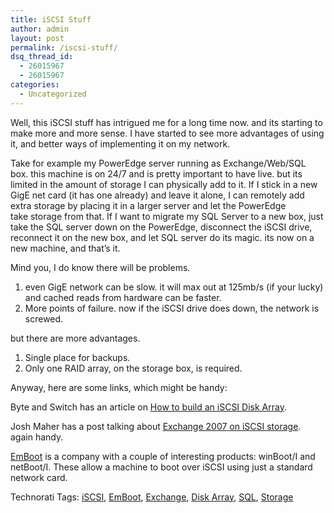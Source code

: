 ```yaml
---
title: iSCSI Stuff
author: admin
layout: post
permalink: /iscsi-stuff/
dsq_thread_id:
  - 26015967
  - 26015967
categories:
  - Uncategorized
---
```

Well, this iSCSI stuff has intrigued me for a long time now. and its starting to make more and more sense. I have started to see more advantages of using it, and better ways of implementing it on my network. 

Take for example my PowerEdge server running as Exchange/Web/SQL box. this machine is on 24/7 and is pretty important to have live. but its limited in the amount of storage I can physically add to it. If I stick in a new GigE net card (it has one already) and leave it alone, I can remotely add extra storage by placing it in a larger server and let the PowerEdge take&nbsp;storage from that. If I want to migrate my SQL Server to a new box, just take the SQL server down on the PowerEdge, disconnect the iSCSI drive, reconnect it on the new box, and let SQL server do its magic. its now on a new machine, and that&#8217;s it. 

Mind you, I do know there will be problems. 

  1. even GigE network can be slow. it will max out at 125mb/s (if your lucky) and cached reads from hardware can be faster.&nbsp;
  2. More points of failure. now if the iSCSI drive does down, the network is screwed.

but there are more advantages.

  1. Single place for backups.
  2. Only one RAID array, on the storage box, is required.

Anyway, here are some links, which might be handy:

Byte and Switch has an article on [How to build an iSCSI Disk Array][1]. 

Josh Maher has a post talking about [Exchange 2007 on iSCSI storage][2]. again handy.

[EmBoot][3] is a company with a couple of interesting products: winBoot/I and netBoot/I. These allow a machine to boot over iSCSI using just a standard network card. 

<div class="wlWriterSmartContent" id="0767317B-992E-4b12-91E0-4F059A8CECA8:3f4a3840-6571-46fb-b58b-da2921de0da9" style="padding-right:0px;display:inline;padding-left:0px;padding-bottom:0px;margin:0px;padding-top:0px;">
  Technorati Tags: <a href="http://technorati.com/tags/iSCSI" rel="tag">iSCSI</a>, <a href="http://technorati.com/tags/EmBoot" rel="tag">EmBoot</a>, <a href="http://technorati.com/tags/Exchange" rel="tag">Exchange</a>, <a href="http://technorati.com/tags/Disk%20Array" rel="tag">Disk Array</a>, <a href="http://technorati.com/tags/SQL" rel="tag">SQL</a>, <a href="http://technorati.com/tags/Storage" rel="tag">Storage</a>
</div>

 [1]: http://www.byteandswitch.com/document.asp?doc_id=96342&WT.svl=spipemag2_1
 [2]: http://joshmaher.wordpress.com/2006/08/03/exchange-2007-on-iscsi-storage/
 [3]: http://www.emboot.com/